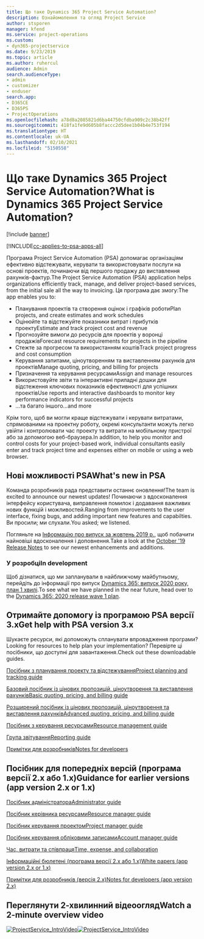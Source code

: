 ```yaml
---
title: Що таке Dynamics 365 Project Service Automation?
description: Ознайомолення та огляд Project Service
author: stsporen
manager: kfend
ms.service: project-operations
ms.custom:
- dyn365-projectservice
ms.date: 9/23/2019
ms.topic: article
ms.author: ruhercul
audience: Admin
search.audienceType:
- admin
- customizer
- enduser
search.app:
- D365CE
- D365PS
- ProjectOperations
ms.openlocfilehash: a78d8a2085821d6ba44750cfdba909c2c38b42ff
ms.sourcegitcommit: 418fa1fe9d605b8faccc2d5dee1b04b4e753f194
ms.translationtype: HT
ms.contentlocale: uk-UA
ms.lasthandoff: 02/10/2021
ms.locfileid: "5150558"
---
```

# <a name="what-is-dynamics-365-project-service-automation"></a><span data-ttu-id="44c13-103">Що таке Dynamics 365 Project Service Automation?</span><span class="sxs-lookup"><span data-stu-id="44c13-103">What is Dynamics 365 Project Service Automation?</span></span>

[!include [banner](../includes/psa-now-project-operations.md)]

[!INCLUDE[cc-applies-to-psa-apps-all](../includes/cc-applies-to-psa-apps-all.md)]

<span data-ttu-id="44c13-104">Програма Project Service Automation (PSA) допомагає організаціям ефективно відстежувати, керувати та використовувати послуги на основі проектів, починаючи від першого продажу до виставлення рахунків-фактур.</span><span class="sxs-lookup"><span data-stu-id="44c13-104">The Project Service Automation (PSA) application helps organizations efficiently track, manage, and deliver project-based services, from the initial sale all the way to invoicing.</span></span> <span data-ttu-id="44c13-105">Ця програма дає змогу:</span><span class="sxs-lookup"><span data-stu-id="44c13-105">The app enables you to:</span></span>

- <span data-ttu-id="44c13-106">Планування проектів та створення оцінок і графіків роботи</span><span class="sxs-lookup"><span data-stu-id="44c13-106">Plan projects, and create estimates and work schedules</span></span>
- <span data-ttu-id="44c13-107">Оцінюйте та відстежуйте показники витрат і прибутків проекту</span><span class="sxs-lookup"><span data-stu-id="44c13-107">Estimate and track project cost and revenue</span></span>
- <span data-ttu-id="44c13-108">Прогнозуйте вимоги до ресурсів для проектів у воронці продажів</span><span class="sxs-lookup"><span data-stu-id="44c13-108">Forecast resource requirements for projects in the pipeline</span></span>
- <span data-ttu-id="44c13-109">Стежте за прогресом та використанням коштів</span><span class="sxs-lookup"><span data-stu-id="44c13-109">Track project progress and cost consumption</span></span>
- <span data-ttu-id="44c13-110">Керування запитами, ціноутворенням та виставленням рахунків для проектів</span><span class="sxs-lookup"><span data-stu-id="44c13-110">Manage quoting, pricing, and billing for projects</span></span>
- <span data-ttu-id="44c13-111">Призначення та керування ресурсами</span><span class="sxs-lookup"><span data-stu-id="44c13-111">Assign and manage resources</span></span>
- <span data-ttu-id="44c13-112">Використовуйте звіти та інтерактивні приладні дошки для відстеження ключових показників ефективності для успішних проектів</span><span class="sxs-lookup"><span data-stu-id="44c13-112">Use reports and interactive dashboards to monitor key performance indicators for successful projects</span></span>
- <span data-ttu-id="44c13-113">...та багато іншого</span><span class="sxs-lookup"><span data-stu-id="44c13-113">...and more</span></span>

<span data-ttu-id="44c13-114">Крім того, щоб ви могли краще відстежувати і керувати витратами, спрямованими на проектну роботу, окремі консультанти можуть легко увійти і контролювати час проекту та витрати на мобільному пристрої або за допомогою веб-браузера.</span><span class="sxs-lookup"><span data-stu-id="44c13-114">In addition, to help you monitor and control costs for your project-based work, individual consultants easily enter and track project time and expenses either on mobile or using a web browser.</span></span>

## <a name="whats-new-in-psa"></a><span data-ttu-id="44c13-115">Нові можливості PSA</span><span class="sxs-lookup"><span data-stu-id="44c13-115">What's new in PSA</span></span>
<span data-ttu-id="44c13-116">Команда розробників рада представити останнє оновлення!</span><span class="sxs-lookup"><span data-stu-id="44c13-116">The team is excited to announce our newest updates!</span></span> <span data-ttu-id="44c13-117">Починаючи з вдосконалення інтерфейсу користувача, виправлення помилок і додавання важливих нових функцій і можливостей.</span><span class="sxs-lookup"><span data-stu-id="44c13-117">Ranging from improvements to the user interface, fixing bugs, and adding important new features and capabilties.</span></span> <span data-ttu-id="44c13-118">Ви просили; ми слухали.</span><span class="sxs-lookup"><span data-stu-id="44c13-118">You asked; we listened.</span></span>

<span data-ttu-id="44c13-119">Погляньте на [Інформацію про випуск за жовтень 2019 р.](https://docs.microsoft.com/dynamics365-release-plan/2019wave2/index), щоб побачити найновіші вдосконалення і доповнення.</span><span class="sxs-lookup"><span data-stu-id="44c13-119">Take a look at the [October '19 Release Notes](https://docs.microsoft.com/dynamics365-release-plan/2019wave2/index) to see our newest enhancements and additions.</span></span>

### <a name="in-development"></a><span data-ttu-id="44c13-120">У розробці</span><span class="sxs-lookup"><span data-stu-id="44c13-120">In development</span></span>
<span data-ttu-id="44c13-121">Щоб дізнатися, що ми запланували в найближчому майбутньому, перейдіть до інформації про випуск [Dynamics 365: випуск 2020 року, план 1 хвилі](https://docs.microsoft.com/dynamics365-release-plan/2020wave1/index).</span><span class="sxs-lookup"><span data-stu-id="44c13-121">To see what we have planned in the near future, head over to the [Dynamics 365: 2020 release wave 1 plan](https://docs.microsoft.com/dynamics365-release-plan/2020wave1/index).</span></span>

## <a name="get-help-with-psa-version-3x"></a><span data-ttu-id="44c13-122">Отримайте допомогу із програмою PSA версії 3.x</span><span class="sxs-lookup"><span data-stu-id="44c13-122">Get help with PSA version 3.x</span></span>
<span data-ttu-id="44c13-123">Шукаєте ресурси, які допоможуть спланувати впровадження програми?</span><span class="sxs-lookup"><span data-stu-id="44c13-123">Looking for resources to help plan your implementation?</span></span> <span data-ttu-id="44c13-124">Перевірте ці посібники, що доступні для завантаження.</span><span class="sxs-lookup"><span data-stu-id="44c13-124">Check out these downloadable guides.</span></span>

 [<span data-ttu-id="44c13-125">Посібник з планування проекту та відстежування</span><span class="sxs-lookup"><span data-stu-id="44c13-125">Project planning and tracking guide</span></span>](../psa/implementation-guides/project-planning-tracking.md)

 [<span data-ttu-id="44c13-126">Базовий посібник із цінових пропозицій, ціноутворення та виставлення рахунків</span><span class="sxs-lookup"><span data-stu-id="44c13-126">Basic quoting, pricing, and billing guide</span></span>](../psa/implementation-guides/begin-quoting-pricing-billing.md)

 [<span data-ttu-id="44c13-127">Розширений посібник із цінових пропозицій, ціноутворення та виставлення рахунків</span><span class="sxs-lookup"><span data-stu-id="44c13-127">Advanced quoting, pricing, and billing guide</span></span>](../psa/implementation-guides/adv-quoting-pricing-billing.md)

 [<span data-ttu-id="44c13-128">Посібник з керування ресурсами</span><span class="sxs-lookup"><span data-stu-id="44c13-128">Resource management guide</span></span>](../psa/implementation-guides/resource-management-guide.md)

 [<span data-ttu-id="44c13-129">Група звітування</span><span class="sxs-lookup"><span data-stu-id="44c13-129">Reporting guide</span></span>](../psa/implementation-guides/reporting-guide.md)

 [<span data-ttu-id="44c13-130">Примітки для розробників</span><span class="sxs-lookup"><span data-stu-id="44c13-130">Notes for developers</span></span>](../psa/developer-guides/overview-dev-notes-v3.x.md)

## <a name="guidance-for-earlier-versions-app-version-2x-or-1x"></a><span data-ttu-id="44c13-131">Посібник для попередніх версій (програма версії 2.x або 1.x)</span><span class="sxs-lookup"><span data-stu-id="44c13-131">Guidance for earlier versions (app version 2.x or 1.x)</span></span>
 [<span data-ttu-id="44c13-132">Посібник адміністратора</span><span class="sxs-lookup"><span data-stu-id="44c13-132">Administrator guide</span></span>](../psa/admin-guide.md)

 [<span data-ttu-id="44c13-133">Посібник керівника ресурсами</span><span class="sxs-lookup"><span data-stu-id="44c13-133">Resource manager guide</span></span>](../psa/resource-manager-guide.md)

 [<span data-ttu-id="44c13-134">Посібник керування проектом</span><span class="sxs-lookup"><span data-stu-id="44c13-134">Project manager guide</span></span>](../psa/project-manager-guide.md)

 [<span data-ttu-id="44c13-135">Посібник керування обліковими записами</span><span class="sxs-lookup"><span data-stu-id="44c13-135">Account manager guide</span></span>](../psa/account-manager-guide.md)

 [<span data-ttu-id="44c13-136">Час, витрати та співпраця</span><span class="sxs-lookup"><span data-stu-id="44c13-136">Time, expense, and collaboration</span></span>](../psa/time-expense-collaboration-guide.md)

 [<span data-ttu-id="44c13-137">Інформаційні бюлетені (програма версії 2.x або 1.x)</span><span class="sxs-lookup"><span data-stu-id="44c13-137">White papers (app version 2.x or 1.x)</span></span>](../psa/white-papers.md)

 [<span data-ttu-id="44c13-138">Примітки для розробників (версія 2.x)</span><span class="sxs-lookup"><span data-stu-id="44c13-138">Notes for developers (app version 2.x)</span></span>](../psa/developer-guides/add-custom-qoi-forms-v2.x.md)

 ## <a name="watch-a-2-minute-overview-video"></a><span data-ttu-id="44c13-139">Переглянути 2-хвилинний відеоогляд</span><span class="sxs-lookup"><span data-stu-id="44c13-139">Watch a 2-minute overview video</span></span>
 <a name="heroArea"></a> <span data-ttu-id="44c13-140">[![ProjectService_IntroVideo](../psa/media/project-service-intro-video.png "ProjectService_IntroVideo")](https://go.microsoft.com/fwlink/p/?LinkId=799457)</span><span class="sxs-lookup"><span data-stu-id="44c13-140">[![ProjectService_IntroVideo](../psa/media/project-service-intro-video.png "ProjectService_IntroVideo")](https://go.microsoft.com/fwlink/p/?LinkId=799457)</span></span>


